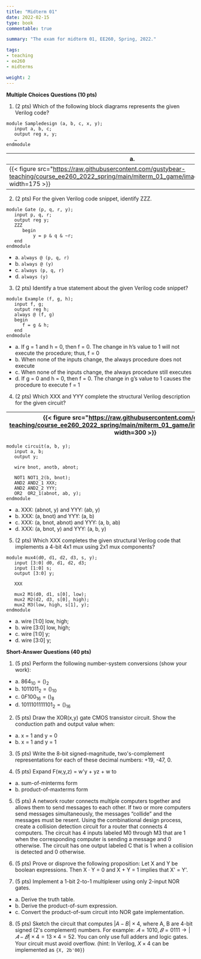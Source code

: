 ```yaml
---
title: "Midterm 01"
date: 2022-02-15
type: book
commentable: true

summary: "The exam for midterm 01, EE260, Spring, 2022."

tags:
- teaching
- ee260
- midterms

weight: 2
---
```


**Multiple Choices Questions (10 pts)**

1) (2 pts) Which of the following block diagrams represents the given Verilog code?
```
module Sampledesign (a, b, c, x, y);
   input a, b, c;
   output reg x, y;
   …
endmodule
```
| a. | b. | c. | d. |
| --| --| --| --| 
| {{< figure src="https://raw.githubusercontent.com/gustybear-teaching/course_ee260_2022_spring/main/miterm_01_game/images/problem_1a.png" width=175 >}} | {{< figure src="https://raw.githubusercontent.com/gustybear-teaching/course_ee260_2022_spring/main/miterm_01_game/images/problem_1b.png" width=175 >}} | {{< figure src="https://raw.githubusercontent.com/gustybear-teaching/course_ee260_2022_spring/main/miterm_01_game/images/problem_1c.png" width=175 >}} | {{< figure src="https://raw.githubusercontent.com/gustybear-teaching/course_ee260_2022_spring/main/miterm_01_game/images/problem_1d.png" width=175 >}} |

2) (2 pts) For the given Verilog code snippet, identify ZZZ.

```
module Gate (p, q, r, y);
   input p, q, r;
   output reg y;
   ZZZ
      begin
          y = p & q & ~r;
   end
endmodule
```
- a. `always @ (p, q, r)`
- b. `always @ (y)`
- c. `always (p, q, r)`
- d. `always (y)`

3) (2 pts) Identify a true statement about the given Verilog code snippet?

```
module Example (f, g, h);
   input f, g;
   output reg h;
   always @ (f, g)
   begin
      f = g & h;
   end
endmodule
```

- a. If g = 1 and h = 0, then f = 0. The change in h’s value to 1 will not execute the procedure; thus, f = 0
- b. When none of the inputs change, the always procedure does not execute
- c. When none of the inputs change, the always procedure still executes
- d. If g = 0 and h = 0, then f = 0. The change in g’s value to 1 causes the procedure to execute f = 1

4) (2 pts) Which XXX and YYY complete the structural Verilog description for the given circuit?

| {{< figure src="https://raw.githubusercontent.com/gustybear-teaching/course_ee260_2022_spring/main/miterm_01_game/images/problem_4.png" width=300 >}} |
| -- |

```
module circuit(a, b, y);
   input a, b;
   output y;

   wire bnot, anotb, abnot;

   NOT1 NOT1_2(b, bnot);
   AND2 AND2_1 XXX;
   AND2 AND2_2 YYY;
   OR2  OR2_1(abnot, ab, y);
endmodule
```
- a. XXX: (abnot, y) and YYY: (ab, y)
- b. XXX: (a, bnot) and YYY: (a, b)
- c. XXX: (a, bnot, abnot) and YYY: (a, b, ab)
- d. XXX: (a, bnot, y) and YYY: (a, b, y)

5) (2 pts) 
Which XXX completes the given structural Verilog code that implements a 4-bit 4x1 mux using 2x1 mux components?

```
module mux4(d0, d1, d2, d3, s, y); 
   input [3:0] d0, d1, d2, d3; 
   input [1:0] s; 
   output [3:0] y; 

   XXX

   mux2 M1(d0, d1, s[0], low); 
   mux2 M2(d2, d3, s[0], high); 
   mux2 M3(low, high, s[1], y); 
endmodule
```
- a. wire [1:0] low, high;
- b. wire [3:0] low, high;
- c. wire [1:0] y;
- d. wire [3:0] y;

**Short-Answer Questions (40 pts)**

1) (5 pts) Perform the following number-system conversions (show your work):
  - a. $864_{10} = ()_{2}$
  - b. $1011011_{2} = ()_{10}$
  - c. $0F100_{16} = ()_{8}$
  - d. $1011101111101_{2} = ()_{16}$

2) (5 pts) Draw the XOR(x,y) gate CMOS transistor circuit. Show the conduction path and output value when: 
  - a. x = 1 and y = 0
  - b. x = 1 and y = 1

3) (5 pts) Write the 8-bit signed-magnitude, two's-complement representations for each of these decimal numbers: +19, -47, 0.

4) (5 pts) Expand F(w,y,z) = w'y + yz + w to 
  - a. sum-of-minterms form
  - b. product-of-maxterms form

5) (5 pts) A network router connects multiple computers together and allows them to send messages to each other. If two or more computers send messages simultaneously, the messages “collide” and the messages must be resent. Using the combinational design process, create a collision detection circuit for a router that connects 4 computers. The circuit has 4 inputs labeled M0 through M3 that are 1 when the corresponding computer is sending a message and 0 otherwise. The circuit has one output labeled C that is 1 when a collision is detected and 0 otherwise.

6) (5 pts) Prove or disprove the following proposition: Let X and Y be boolean expressions. Then X · Y = 0 and X + Y = 1 implies that X' = Y'.

7) (5 pts) Implement a 1-bit 2-to-1 multiplexer using only 2-input NOR gates.
  - a. Derive the truth table.
  - b. Derive the product-of-sum expression.
  - c. Convert the product-of-sum circuit into NOR gate implementation.

8) (5 pts) Sketch the circuit that computes $|A - B| × 4$, where A, B are 4-bit signed (2's complement) numbers. For example: $𝐴 = 1010, 𝐵 = 0111 \rightarrow |𝐴 − 𝐵| \times 4 = 13 \times 4 = 52$. You can only use full adders and logic gates. Your circuit must avoid overflow. (hint: In Verilog, $X \times 4$ can be implemented as `{X, 2b'00}`)

